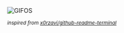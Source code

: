 <div align="justify">
<picture>
    <source media="(prefers-color-scheme: dark)" srcset="https://i.ibb.co/mbzNgGQ/output-gif.gif">
    <source media="(prefers-color-scheme: light)" srcset="https://i.ibb.co/mbzNgGQ/output-gif.gif">
    <img alt="GIFOS" src="https://i.ibb.co/mbzNgGQ/output-gif.gif">
</picture>

<sub><i>inspired from [x0rzavi/github-readme-terminal](https://github.com/x0rzavi/github-readme-terminal)</i></sub>

</div>

<!-- Image deletion URL: https://ibb.co/yds47XL/27405b027cf49842204f05fcf1bb4a05 -->